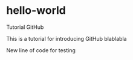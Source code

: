 # hello-world
Tutorial GitHub

This is a tutorial for introducing GitHub blablabla

New line of code for testing
